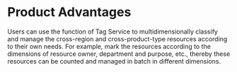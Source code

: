 ﻿# Product Advantages

Users can use the function of Tag Service to multidimensionally classify and manage the cross-region and cross-product-type resources according to their own needs. For example, mark the resources according to the dimensions of resource owner, department and purpose, etc., thereby these resources can be counted and managed in batch in different dimensions.
